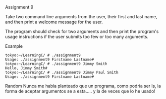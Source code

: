 Assignment 9

Take two command line arguments from the user, their first and last name, and then print a welcome message for the user.

The program should check for two arguments and then print the program's usage instructions if the user submits too few or too many arguments.

Example
```
tokyo:~/LearningC/ # ./assignment9                                   
Usage: ./assignment9 Firstname Lastname#
tokyo:~/LearningC/ # ./assignment9 Jimmy Smith                      
Hello, Jimmy Smith#
tokyo:~/LearningC/ # ./assignment9 Jimmy Paul Smith                  
Usage: ./assignment9 Firstname Lastname#
```

Random
Nunca me había planteado que un programa, como podría ser ls, la forma de aceptar argumentos se a esta..... y la de veces que lo he usado!
